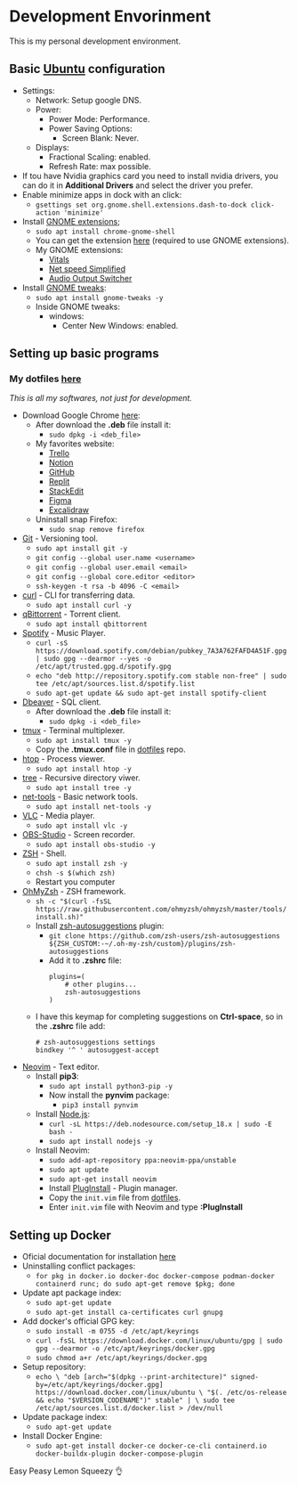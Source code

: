 # Development Envorinment

<p>This is my personal development environment.</p>

## Basic [Ubuntu](https://ubuntu.com/download) configuration
- Settings:
    - Network: Setup google DNS.
    - Power: 
        - Power Mode: Performance.
        - Power Saving Options:          
            - Screen Blank: Never.
    - Displays:
        - Fractional Scaling: enabled.
        - Refresh Rate: max possible.
- If tou have Nvidia graphics card you need to install nvidia drivers, you can do it in **Additional Drivers** and select the driver you prefer.
- Enable minimize apps in dock with an click:
    - `gsettings set org.gnome.shell.extensions.dash-to-dock click-action 'minimize'`
- Install [GNOME extensions](https://extensions.gnome.org/);
    - `sudo apt install chrome-gnome-shell`
    - You can get the extension [here](https://extensions.gnome.org/) (required to use GNOME extensions).
    - My GNOME extensions:
        - [Vitals](https://extensions.gnome.org/extension/1460/vitals/)
        - [Net speed Simplified](https://extensions.gnome.org/extension/3724/net-speed-simplified/)
        - [Audio Output Switcher](https://extensions.gnome.org/extension/751/audio-output-switcher/)
- Install [GNOME tweaks](https://gitlab.gnome.org/GNOME/gnome-tweaks):
    - `sudo apt install gnome-tweaks -y`
    - Inside GNOME tweaks:
        - windows:
            - Center New Windows: enabled.

## Setting up basic programs
### My dotfiles [here](https://github.com/devcastroitalo/dotfiles)
<em>This is all my softwares, not just for development.</em>

- Download Google Chrome [here](https://www.google.com/chrome/dr/download/?brand=FHFK&gclid=Cj0KCQjw0vWnBhC6ARIsAJpJM6fszeLuJBsClYHqr01J_5iRnXquXzEvK5vDdOfjEBgiQryaEXTn5TwaAlc9EALw_wcB&gclsrc=aw.ds):
    - After download the **.deb** file install it:
        - `sudo dpkg -i <deb_file>`
	- My favorites website:
    	- [Trello](https://trello.com/pt-BR)
		- [Notion](https://www.notion.so/)
		- [GitHub](https://github.com/)
		- [Replit](https://replit.com/)
		- [StackEdit](https://stackedit.io/)
		- [Figma](https://www.figma.com/)
		- [Excalidraw](https://excalidraw.com/)
    - Uninstall snap Firefox:
        - `sudo snap remove firefox`
- [Git](https://git-scm.com/) - Versioning tool.
    - `sudo apt install git -y`
    - `git config --global user.name <username>`
    - `git config --global user.email <email>`
    - `git config --global core.editor <editor>`
    - `ssh-keygen -t rsa -b 4096 -C <email>`
- [curl](https://curl.se/) - CLI for transferring data.
    - `sudo apt install curl -y`
- [qBittorrent](https://www.qbittorrent.org/download) - Torrent client.
    - `sudo apt install qbittorrent`
- [Spotify](https://www.spotify.com/br-pt/download/linux/) - Music Player.
    - `curl -sS https://download.spotify.com/debian/pubkey_7A3A762FAFD4A51F.gpg | sudo gpg --dearmor --yes -o /etc/apt/trusted.gpg.d/spotify.gpg`
    - `echo "deb http://repository.spotify.com stable non-free" | sudo tee /etc/apt/sources.list.d/spotify.list`
    - `sudo apt-get update && sudo apt-get install spotify-client`
- [Dbeaver](https://dbeaver.io/download/) - SQL client.
    - After download the **.deb** file install it:
        - `sudo dpkg -i <deb_file>`
- [tmux](https://github.com/tmux/tmux/wiki) - Terminal multiplexer.
    - `sudo apt install tmux -y`
    - Copy the **.tmux.conf** file in [dotfiles](https://github.com/devcastroitalo/dotfiles) repo.
- [htop](https://github.com/htop-dev/htop) - Process viewer.
    - `sudo apt install htop -y`
- [tree](https://www.geeksforgeeks.org/tree-command-unixlinux/) - Recursive directory viwer.
    - `sudo apt install tree -y`
- [net-tools](https://github.com/ecki/net-tools) - Basic network tools.
    - `sudo apt install net-tools -y`
- [VLC](https://www.videolan.org/vlc/index.pt_BR.html) - Media player.
    - `sudo apt install vlc -y`
- [OBS-Studio](https://obsproject.com/pt-br/download) - Screen recorder.
    - `sudo apt install obs-studio -y`
- [ZSH](https://www.zsh.org/) - Shell.
    - `sudo apt install zsh -y`
    - `chsh -s $(which zsh)`
    - Restart you computer
- [OhMyZsh](https://ohmyz.sh/) - ZSH framework.
    - `sh -c "$(curl -fsSL https://raw.githubusercontent.com/ohmyzsh/ohmyzsh/master/tools/install.sh)"`
    - Install [zsh-autosuggestions](https://github.com/zsh-users/zsh-autosuggestions) plugin:
        - `git clone https://github.com/zsh-users/zsh-autosuggestions ${ZSH_CUSTOM:-~/.oh-my-zsh/custom}/plugins/zsh-autosuggestions`
        - Add it to **.zshrc** file:
            ```
            plugins=( 
                # other plugins...
                zsh-autosuggestions
            )
            ```
    - I have this keymap for completing suggestions on **Ctrl-space**, so in the **.zshrc** file add:
        ```
        # zsh-autosuggestions settings
        bindkey '^ ' autosuggest-accept
        ```
- [Neovim](https://github.com/neovim/neovim) - Text editor.
    - Install **pip3**:
        - `sudo apt install python3-pip -y`
        - Now install the **pynvim** package:
            - `pip3 install pynvim`
    - Install [Node.js](https://nodejs.org/en):
        - `curl -sL https://deb.nodesource.com/setup_18.x | sudo -E bash -`
        - `sudo apt install nodejs -y`
    - Install Neovim:
        - `sudo add-apt-repository ppa:neovim-ppa/unstable`
        - `sudo apt update`
        - `sudo apt-get install neovim`
        - Install [PlugInstall](https://github.com/junegunn/vim-plug) - Plugin manager.
        - Copy the `init.vim` file from [dotfiles](https://github.com/devcastroitalo/dotfiles).
        - Enter `init.vim` file with Neovim and type **:PlugInstall**


## Setting up Docker
- Oficial documentation for installation [here](https://docs.docker.com/engine/install/ubuntu/)
- Uninstalling conflict packages:
    - `for pkg in docker.io docker-doc docker-compose podman-docker containerd runc; do sudo apt-get remove $pkg; done`
- Update apt package index:
    - `sudo apt-get update`
    - `sudo apt-get install ca-certificates curl gnupg`
- Add docker's official GPG key:
    - `sudo install -m 0755 -d /etc/apt/keyrings`
    - `curl -fsSL https://download.docker.com/linux/ubuntu/gpg | sudo gpg --dearmor -o /etc/apt/keyrings/docker.gpg`
    - `sudo chmod a+r /etc/apt/keyrings/docker.gpg`
- Setup repository:
    - `echo \
  "deb [arch="$(dpkg --print-architecture)" signed-by=/etc/apt/keyrings/docker.gpg] https://download.docker.com/linux/ubuntu \
  "$(. /etc/os-release && echo "$VERSION_CODENAME")" stable" | \
  sudo tee /etc/apt/sources.list.d/docker.list > /dev/null`
- Update package index:
    - `sudo apt-get update`
- Install Docker Engine:
    - `sudo apt-get install docker-ce docker-ce-cli containerd.io docker-buildx-plugin docker-compose-plugin`

Easy Peasy Lemon Squeezy 👌
